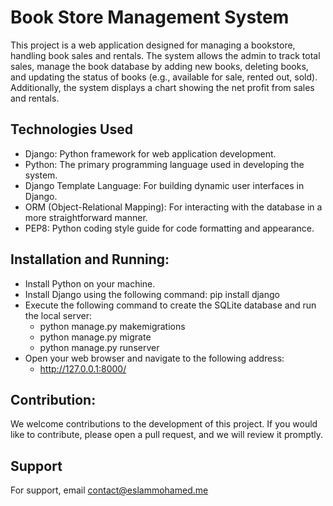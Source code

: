 
# Book Store Management System


This project is a web application designed for managing a bookstore, handling book sales and rentals. The system allows the admin to track total sales, manage the book database by adding new books, deleting books, and updating the status of books (e.g., available for sale, rented out, sold). Additionally, the system displays a chart showing the net profit from sales and rentals.






## Technologies Used

- Django: Python framework for web application development.
- Python: The primary programming language used in developing the system.
- Django Template Language: For building dynamic user interfaces in Django.
- ORM (Object-Relational Mapping): For interacting with the database in a more straightforward manner.
- PEP8: Python coding style guide for code formatting and appearance.
## Installation and Running:

- Install Python on your machine.
- Install Django using the following command:
     pip install django
- Execute the following command to create the SQLite database and run the local server:
    - python manage.py makemigrations
    - python manage.py migrate
    - python manage.py runserver
- Open your web browser and navigate to the following address:
    - http://127.0.0.1:8000/
## Contribution:

We welcome contributions to the development of this project. If you would like to contribute, please open a pull request, and we will review it promptly.
## Support

For support, email contact@eslammohamed.me


